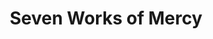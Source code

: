 ---
coordinates: [14.2603732, 40.8519258, 0.0]
title: Seven Works of Mercy
seen: 0
year: 1607
id: seven-works-of-mercy
labels: ["painting", "image"]
wikipedia: https://en.wikipedia.org/wiki/The_Seven_Works_of_Mercy_(Caravaggio)
edges:
  - target: caravaggio
    type: AUTHORED_BY
---